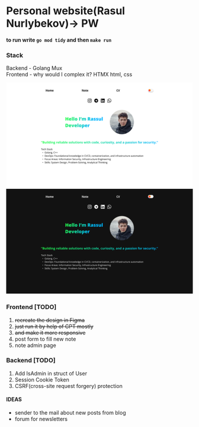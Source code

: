# Personal website(Rasul Nurlybekov)-> PW

**to run write `go mod tidy` and then `make run`** 

### Stack
Backend - Golang Mux\
Frontend - why would I complex it? HTMX html, css

![white theme](assets/img/main%20page.png)
![note page](assets/img/main%20page(black%20theme).png)

### Frontend [TODO]
1. ~~recreate the design in Figma~~
2. ~~just run it by help of GPT mostly~~
3. ~~and make it more responsive~~
4. post form to fill new note
5. note admin page

### Backend [TODO]
1. Add IsAdmin in struct of User
2. Session Cookie Token
3. CSRF(cross-site request forgery) protection

#### IDEAS
* sender to the mail about new posts from blog
* forum for newsletters

